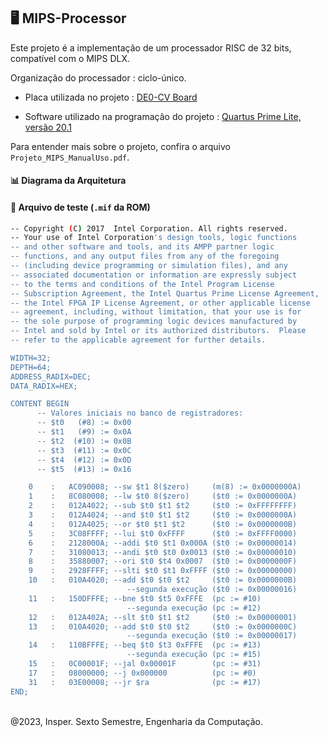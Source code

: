 ## 🖥️ MIPS-Processor

Este projeto é a implementação de um processador RISC de 32 bits, compatível com o MIPS DLX.

Organização do processador : ciclo-único.

* Placa utilizada no projeto : [DE0-CV Board](https://www.terasic.com.tw/cgi-bin/page/archive.pl?Language=English&CategoryNo=165&No=921)

* Software utilizado na programação do projeto : [Quartus Prime Lite, versão 20.1](https://www.intel.com/content/www/us/en/collections/products/fpga/software/downloads.html?s=Newest&edition=lite&f:guidetmD240C377263B4C70A4EA0E452D0182CA=%5BIntel%C2%AE%20Quartus%C2%AE%20Prime%20Design%20Software%3BIntel%C2%AE%20Quartus%C2%AE%20Prime%20Lite%20Edition%5D)

Para entender mais sobre o projeto, confira o arquivo `Projeto_MIPS_ManualUso.pdf`.

#### 📊️ Diagrama da Arquitetura

#### 🧪️ Arquivo de teste (`.mif` da ROM)

```bash
-- Copyright (C) 2017  Intel Corporation. All rights reserved.
-- Your use of Intel Corporation's design tools, logic functions
-- and other software and tools, and its AMPP partner logic
-- functions, and any output files from any of the foregoing
-- (including device programming or simulation files), and any
-- associated documentation or information are expressly subject
-- to the terms and conditions of the Intel Program License
-- Subscription Agreement, the Intel Quartus Prime License Agreement,
-- the Intel FPGA IP License Agreement, or other applicable license
-- agreement, including, without limitation, that your use is for
-- the sole purpose of programming logic devices manufactured by
-- Intel and sold by Intel or its authorized distributors.  Please
-- refer to the applicable agreement for further details.

WIDTH=32;
DEPTH=64;
ADDRESS_RADIX=DEC;
DATA_RADIX=HEX;

CONTENT BEGIN
      -- Valores iniciais no banco de registradores:
      -- $t0   (#8) := 0x00
      -- $t1   (#9) := 0x0A
      -- $t2  (#10) := 0x0B
      -- $t3  (#11) := 0x0C
      -- $t4  (#12) := 0x0D
      -- $t5  (#13) := 0x16

    0    :   AC090008; --sw $t1 8($zero)     (m(8) := 0x0000000A)
    1    :   8C080008; --lw $t0 8($zero)     ($t0 := 0x0000000A)
    2    :   012A4022; --sub $t0 $t1 $t2     ($t0 := 0xFFFFFFFF)
    3    :   012A4024; --and $t0 $t1 $t2     ($t0 := 0x0000000A)
    4    :   012A4025; --or $t0 $t1 $t2      ($t0 := 0x0000000B)
    5    :   3C08FFFF; --lui $t0 0xFFFF      ($t0 := 0xFFFF0000)
    6    :   2128000A; --addi $t0 $t1 0x000A ($t0 := 0x00000014)
    7    :   31080013; --andi $t0 $t0 0x0013 ($t0 := 0x00000010)
    8    :   35880007; --ori $t0 $t4 0x0007  ($t0 := 0x0000000F)
    9    :   2928FFFF; --slti $t0 $t1 0xFFFF ($t0 := 0x00000000)
    10   :   010A4020; --add $t0 $t0 $t2     ($t0 := 0x0000000B)
                          --segunda execução ($t0 := 0x00000016)
    11   :   150DFFFE; --bne $t0 $t5 0xFFFE  (pc := #10)
                          --segunda execução (pc := #12)
    12   :   012A402A; --slt $t0 $t1 $t2     ($t0 := 0x00000001)
    13   :   010A4020; --add $t0 $t0 $t2     ($t0 := 0x0000000C)
                          --segunda execução ($t0 := 0x00000017)
    14   :   110BFFFE; --beq $t0 $t3 0xFFFE  (pc := #13)
                          --segunda execução (pc := #15)
    15   :   0C00001F; --jal 0x00001F        (pc := #31)
    17   :   08000000; --j 0x000000          (pc := #0)
    31   :   03E00008; --jr $ra              (pc := #17)
END;
```
<br>
@2023, Insper. Sexto Semestre, Engenharia da Computação.
